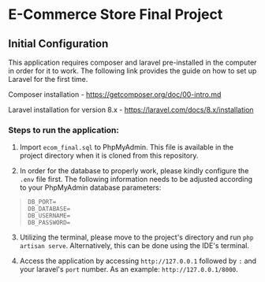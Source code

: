 # E-Commerce Store Final Project

## Initial Configuration
This application requires composer and laravel pre-installed in the computer in order for it to work. The following link provides the guide on how to set up Laravel for the first time.

Composer installation -
https://getcomposer.org/doc/00-intro.md

Laravel installation for version 8.x -
https://laravel.com/docs/8.x/installation

### Steps to run the application:
1. Import `ecom_final.sql` to PhpMyAdmin. This file is available in the project directory when it is cloned from this repository.

2. In order for the database to properly work, please kindly configure the `.env` file first. The following information needs to be adjusted according to your PhpMyAdmin database parameters:
> `DB_PORT=`   
> `DB_DATABASE=`  
> `DB_USERNAME=`  
> `DB_PASSWORD=`

3. Utilizing the terminal, please move to the project's directory and run `php artisan serve`. Alternatively, this can be done using the IDE's terminal.

4. Access the application by accessing `http://127.0.0.1` followed by `:` and your laravel's `port` number. As an example: `http://127.0.0.1/8000`. 

